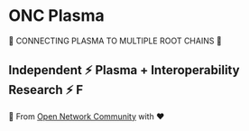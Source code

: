 # ONC Plasma
🔮 CONNECTING PLASMA TO MULTIPLE ROOT CHAINS 🔮

## Independent ⚡ Plasma + Interoperability Research ⚡ F








👊 From [Open Network Community](https://forum.omgnetwork.org/) with ❤️
